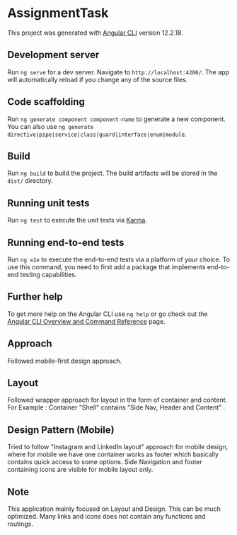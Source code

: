 # AssignmentTask

This project was generated with [Angular CLI](https://github.com/angular/angular-cli) version 12.2.18.

## Development server

Run `ng serve` for a dev server. Navigate to `http://localhost:4200/`. The app will automatically reload if you change any of the source files.

## Code scaffolding

Run `ng generate component component-name` to generate a new component. You can also use `ng generate directive|pipe|service|class|guard|interface|enum|module`.

## Build

Run `ng build` to build the project. The build artifacts will be stored in the `dist/` directory.

## Running unit tests

Run `ng test` to execute the unit tests via [Karma](https://karma-runner.github.io).

## Running end-to-end tests

Run `ng e2e` to execute the end-to-end tests via a platform of your choice. To use this command, you need to first add a package that implements end-to-end testing capabilities.

## Further help

To get more help on the Angular CLI use `ng help` or go check out the [Angular CLI Overview and Command Reference](https://angular.io/cli) page.

## Approach

Followed mobile-first design approach.

## Layout

Followed wrapper approach for layout in the form of container and content. For Example : Container "Shell" contains "Side Nav, Header and Content" .

## Design Pattern (Mobile)

Tried to follow "Instagram and LinkedIn layout" approach for mobile design, where for mobile we have one container works as footer which basically contains quick access to some options.
Side Navigation and footer containing icons are visible for mobile layout only.

## Note

This application mainly focused on Layout and Design.
This can be much optimized.
Many links and icons does not contain any functions and routings.